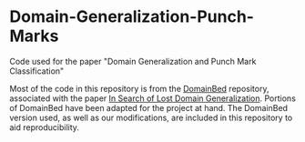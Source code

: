 # Domain-Generalization-Punch-Marks
Code used for the paper "Domain Generalization and Punch Mark Classification"

Most of the code in this repository is from the [DomainBed](https://github.com/facebookresearch/DomainBed/tree/8ee9b5831bc733738361ae119b1f1dd1d29a4ae8?tab=readme-ov-file) repository, associated with the paper [In Search of Lost Domain Generalization](https://openreview.net/pdf?id=lQdXeXDoWtI). Portions of DomainBed have been adapted for the project at hand. The DomainBed version used, as well as our modifications, are included in this repository to aid reproducibility.